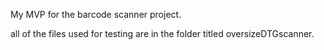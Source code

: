 
My MVP for the barcode scanner project.

all of the files used for testing are in the folder titled oversizeDTGscanner. 
